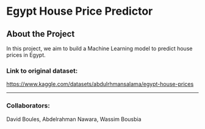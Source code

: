 # Egypt House Price Predictor

## About the Project
In this project, we aim to build a Machine Learning model to predict house prices in Egypt.

### Link to original dataset:
https://www.kaggle.com/datasets/abdulrhmansalama/egypt-house-prices
_________

### Collaborators:
David Boules, Abdelrahman Nawara, Wassim Bousbia
